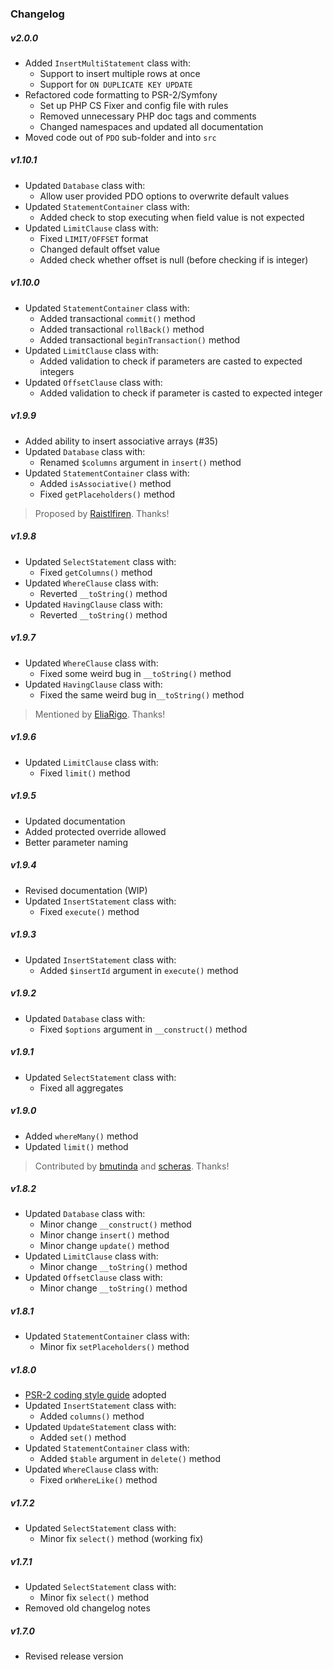 ### Changelog

##### v2.0.0
+ Added `InsertMultiStatement` class with:
  - Support to insert multiple rows at once
  - Support for `ON DUPLICATE KEY UPDATE`
+ Refactored code formatting to PSR-2/Symfony
  - Set up PHP CS Fixer and config file with rules
  - Removed unnecessary PHP doc tags and comments
  - Changed namespaces and updated all documentation
+ Moved code out of `PDO` sub-folder and into `src`

##### v1.10.1
+ Updated `Database` class with:
  - Allow user provided PDO options to overwrite default values
+ Updated `StatementContainer` class with:
  - Added check to stop executing when field value is not expected
+ Updated `LimitClause` class with:
  - Fixed `LIMIT/OFFSET` format
  - Changed default offset value
  - Added check whether offset is null (before checking if is integer)

##### v1.10.0
+ Updated `StatementContainer` class with:
  - Added transactional `commit()` method
  - Added transactional `rollBack()` method
  - Added transactional `beginTransaction()` method
+ Updated `LimitClause` class with:
  - Added validation to check if parameters are casted to expected integers
+ Updated `OffsetClause` class with:
  - Added validation to check if parameter is casted to expected integer

##### v1.9.9
+ Added ability to insert associative arrays (#35)
+ Updated `Database` class with:
  - Renamed `$columns` argument in `insert()` method
+ Updated `StatementContainer` class with:
  - Added `isAssociative()` method
  - Fixed `getPlaceholders()` method

> Proposed by [Raistlfiren](https://github.com/Raistlfiren). Thanks!

##### v1.9.8
+ Updated `SelectStatement` class with:
  - Fixed `getColumns()` method
+ Updated `WhereClause` class with:
  - Reverted `__toString()` method
+ Updated `HavingClause` class with:
  - Reverted `__toString()` method

##### v1.9.7
+ Updated `WhereClause` class with:
  - Fixed some weird bug in `__toString()` method
+ Updated `HavingClause` class with:
  - Fixed the same weird bug in`__toString()` method

> Mentioned by [EliaRigo](https://github.com/EliaRigo). Thanks!

##### v1.9.6
+ Updated `LimitClause` class with:
  - Fixed `limit()` method

##### v1.9.5
+ Updated documentation
+ Added protected override allowed
+ Better parameter naming

##### v1.9.4
+ Revised documentation (WIP)
+ Updated `InsertStatement` class with:
  - Fixed `execute()` method

##### v1.9.3
+ Updated `InsertStatement` class with:
  - Added `$insertId` argument in `execute()` method

##### v1.9.2
+ Updated `Database` class with:
  - Fixed `$options` argument in `__construct()` method

##### v1.9.1
+ Updated `SelectStatement` class with:
  - Fixed all aggregates

##### v1.9.0
+ Added `whereMany()` method
+ Updated `limit()` method

> Contributed by [bmutinda](https://github.com/bmutinda) and [scheras](https://github.com/scheras). Thanks!

##### v1.8.2
+ Updated `Database` class with:
  - Minor change `__construct()` method
  - Minor change `insert()` method
  - Minor change `update()` method
+ Updated `LimitClause` class with:
  - Minor change `__toString()` method
+ Updated `OffsetClause` class with:
  - Minor change `__toString()` method

##### v1.8.1
+ Updated `StatementContainer` class with:
  - Minor fix `setPlaceholders()` method

##### v1.8.0
+ [PSR-2 coding style guide](http://www.php-fig.org/psr/psr-2/) adopted
+ Updated `InsertStatement` class with:
  - Added `columns()` method
+ Updated `UpdateStatement` class with:
  - Added `set()` method
+ Updated `StatementContainer` class with:
  - Added `$table` argument in `delete()` method
+ Updated `WhereClause` class with:
  - Fixed `orWhereLike()` method

##### v1.7.2
+ Updated `SelectStatement` class with:
  - Minor fix `select()` method (working fix)

##### v1.7.1
+ Updated `SelectStatement` class with:
  - Minor fix `select()` method
+ Removed old changelog notes

##### v1.7.0
+ Revised release version
